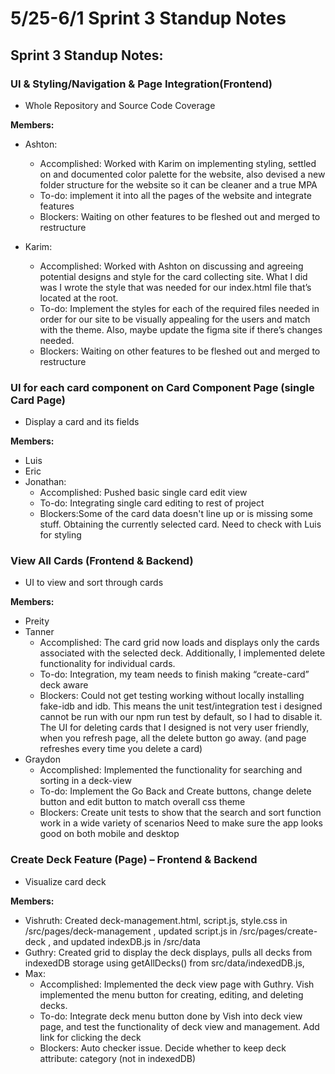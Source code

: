 # 5/25-6/1 Sprint 3 Standup Notes

## Sprint 3 Standup Notes:

### UI & Styling/Navigation & Page Integration(Frontend)

- Whole Repository and Source Code Coverage

**Members:**

- Ashton:
    - Accomplished: Worked with Karim on implementing styling, settled on and documented color palette for the website, also devised a new folder structure for the website so it can be cleaner and a true MPA
    - To-do: implement it into all the pages of the website and integrate features
    - Blockers: Waiting on other features to be fleshed out and merged to restructure

- Karim:
    - Accomplished: Worked with Ashton on discussing and agreeing potential designs and style for the card collecting site. What I did was I wrote the style that was needed for our index.html file that’s located at the root.
    - To-do: Implement the styles for each of the required files needed in order for our site to be visually appealing for the users and match with the theme. Also, maybe update the figma site if there’s changes needed.
    - Blockers: Waiting on other features to be fleshed out and merged to restructure

### UI for each card component on Card Component Page (single Card Page)

- Display a card and its fields

**Members:**

- Luis
- Eric
- Jonathan:
    - Accomplished: Pushed basic single card edit view
    - To-do: Integrating single card editing to rest of project
    - Blockers:Some of the card data doesn't line up or is missing some stuff. Obtaining the currently selected card. Need to check with Luis for styling


### View All Cards (Frontend & Backend)

- UI to view and sort through cards

**Members:**

- Preity
- Tanner
    - Accomplished: The card grid now loads and displays only the cards associated with the selected deck. Additionally, I implemented delete functionality for individual cards.
    - To-do: Integration, my team needs to finish making “create-card” deck aware
    - Blockers: Could not get testing working without locally installing fake-idb and idb. This means the unit test/integration test i designed cannot be run with our npm run test by default, so I had to disable it. The UI for deleting cards that I designed is not very user friendly, when you refresh page, all the delete button go away. (and page refreshes every time you delete a card)
- Graydon
    - Accomplished: Implemented the functionality for searching and sorting in a deck-view
    - To-do: Implement the Go Back and Create buttons, change delete button and edit button to match overall css theme
    - Blockers: Create unit tests to show that the search and sort function work in a wide variety of scenarios Need to make sure the app looks good on both mobile and desktop


### Create Deck Feature (Page) – Frontend & Backend

- Visualize card deck

**Members:**

- Vishruth: Created deck-management.html, script.js, style.css in /src/pages/deck-management , updated script.js in /src/pages/create-deck , and updated indexDB.js in /src/data
- Guthry: Created grid to display the deck displays, pulls all decks from indexedDB storage using getAllDecks() from src/data/indexedDB.js, 
- Max:
    - Accomplished: Implemented the deck view page with Guthry. Vish implemented the menu button for creating, editing, and deleting decks.
    - To-do: Integrate deck menu button done by Vish into deck view page, and test the functionality of deck view and management. Add link for clicking the deck
    - Blockers: Auto checker issue. Decide whether to keep deck attribute: category (not in indexedDB)